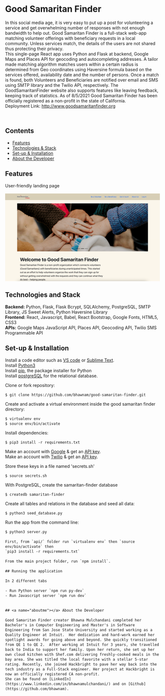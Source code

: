 # Good Samaritan Finder

In this social media age, it is very easy to put up a post for volunteering a service and get overwhelming number of responses with not enough bandwidth to help out. Good Samaritan Finder is a full-stack web-app matching volunteer offerings with beneficiary requests in a local community. Unless services match, the details of the users are not shared thus protecting their privacy.
<br> 
This single-page React app uses Python and Flask at backend, Google Maps and Places API for geocoding and autocompleting addresses. A tailor made matching algorithm  matches users within a certain radius is determined from Geo coordinates using Haversine formula based on the services offered, availability date and the number of persons. Once a match is found, both Volunteers and Beneficiaries are notified over email and SMS using SMTP library and the Twilio API, respectively. The GoodSamaritanFinder website also supports features like leaving feedback, keeping track of statistics. As of 8/5/2021 Good Samaritan Finder has been officially registered as a non-profit in the state of California. 
<br>
Deployment Link:  http://www.goodsamaritanfinder.org

<br> 

## Contents 
* [Features](#features)
* [Technologies & Stack](#techstack)
* [Set-up & Installation](#installation)
* [About the Developer](#aboutme)

## <a name="features"></a> Features

User-friendly landing page
<br>
<br>
![](src/images/gifs/home_page.gif)
<br>

## <a name="techstack"></a> Technologies and Stack
**Backend:**
Python, Flask, Flask Bcrypt, SQLAlchemy, PostgreSQL, SMTP Library, JS Sweet Alerts,
Python Haversine Library <br>
**Frontend:**
React, Javascript, Babel, React Bootstrap, Google Fonts, HTML5, CSS3 <br>
**APIs:**
Google Maps JavaScript API, Places API, Geocoding API, Twilio SMS Programmable API


## <a name="installation"></a> Set-up & Installation

Install a code editor such as [VS code](https://code.visualstudio.com/download) or [Sublime Text](https://www.sublimetext.com/).<br>
Install [Python3](https://www.python.org/downloads/mac-osx/)<br>
Install [pip](https://pip.pypa.io/en/stable/installing/), the package installer for Python <br>
Install [postgreSQL](https://www.postgresql.org/) for the relational database.<br>


Clone or fork repository:
```
$ git clone https://github.com/bhawnam/good-samaritan-finder.git
```
Create and activate a virtual environment inside the good samaritan finder directory:
```
$ virtualenv env
$ source env/bin/activate
```
Install dependencies:
```
$ pip3 install -r requirements.txt
```
Make an account with [Google](https://.com/documentation) & get an [API key](https://.com/users/register/free).<br>
Make an account with [Twilio](https://www.twilio.com/docs) & get an [API key](https://www.twilio.com/docs/usage/api).<br>

Store these keys in a file named 'secrets.sh' <br> 
```
$ source secrets.sh
```
With PostgreSQL, create the samaritan-finder database
```
$ createdb samaritan-finder
```
Create all tables and relations in the database and seed all data:
```
$ python3 seed_database.py
```
Run the app from the command line:
```
$ python3 server.py

First, from `api/` folder run `virtualenv env` then `source env/bin/activate` then
`pip3 install -r requirements.txt`

From the main project folder, run `npm install`.

## Running the application

In 2 different tabs

- Run Python server `npm run py-dev`
- Run Javascript server `npm run dev`


## <a name="aboutme"></a> About the Developer

Good Samaritan Finder creator Bhawna Mulchandani completed her Bachelor's in Computer Engineering and Master's in Software Engineering from San Jose State University and started working as a Quality Engineer at Intuit.  Her dedication and hard-work earned her spotlight awards for going above and beyond. She quickly transitioned from QE 1 to QE 2.  After working at Intuit for 3 years, she travelled back to India to support her family. Upon her return, she set up her own cloud kitchen with Shef.com delivering freshly-cooked meals in the bay area. She was titled the local favorite with a stellar 5-star rating. Recently, she joined Hackbright to pave her way back into the tech industry as a Full-Stack engineer. Her project at Hackbright is now an officially registered CA non-profit.
She can be found on [LinkedIn](https://www.linkedin.com/in/bhawnamulchandani/) and on [Github](https://github.com/bhawnam).